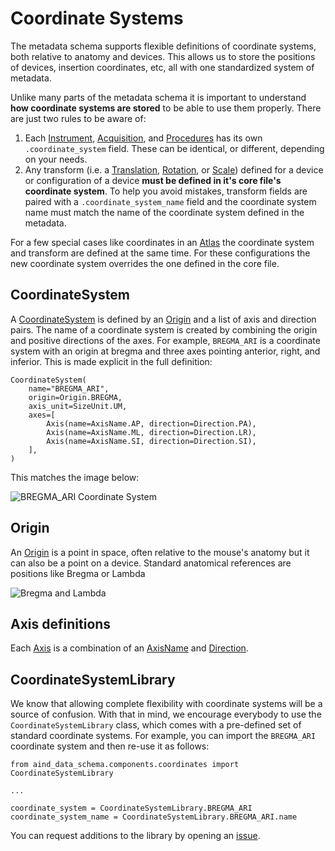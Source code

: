 # Coordinate Systems

The metadata schema supports flexible definitions of coordinate systems, both relative to anatomy and devices. This allows us to store the positions of devices, insertion coordinates, etc, all with one standardized system of metadata.

Unlike many parts of the metadata schema it is important to understand **how coordinate systems are stored** to be able to use them properly. There are just two rules to be aware of:

1. Each [Instrument](instrument.md), [Acquisition](acquisition.md), and [Procedures](procedures.md) has its own `.coordinate_system` field. These can be identical, or different, depending on your needs.
2. Any transform (i.e. a [Translation](components/coordinates.md#translation), [Rotation](components/coordinates.md#rotation), or [Scale](components/coordinates.md#scale)) defined for a device or configuration of a device **must be defined in it's core file's coordinate system**. To help you avoid mistakes, transform fields are paired with a `.coordinate_system_name` field and the coordinate system name must match the name of the coordinate system defined in the metadata.

For a few special cases like coordinates in an [Atlas](components/coordinates.md#atlas) the coordinate system and transform are defined at the same time. For these configurations the new coordinate system overrides the one defined in the core file.

## CoordinateSystem

A [CoordinateSystem](components/coordinates.md#coordinatesystem) is defined by an [Origin](aind_data_schema_models/coordinates.md#origin) and a list of axis and direction pairs. The name of a coordinate system is created by combining the origin and positive directions of the axes. For example, `BREGMA_ARI` is a coordinate system with an origin at bregma and three axes pointing anterior, right, and inferior. This is made explicit in the full definition:

```{python}
CoordinateSystem(
    name="BREGMA_ARI",
    origin=Origin.BREGMA,
    axis_unit=SizeUnit.UM,
    axes=[
        Axis(name=AxisName.AP, direction=Direction.PA),
        Axis(name=AxisName.ML, direction=Direction.LR),
        Axis(name=AxisName.SI, direction=Direction.SI),
    ],
)
```

This matches the image below:

![BREGMA_ARI Coordinate System](../_static/coordinates2.png)

## Origin

An [Origin](aind_data_schema_models/coordinates.md#origin) is a point in space, often relative to the mouse's anatomy but it can also be a point on a device. Standard anatomical references are positions like Bregma or Lambda

![Bregma and Lambda](../_static/bregma_and_lambda2.png)

## Axis definitions

Each [Axis](components/coordinates.md#axis) is a combination of an [AxisName](aind_data_schema_models/coordinates.md#axisname) and [Direction](aind_data_schema_models/coordinates.md#direction).

## CoordinateSystemLibrary

We know that allowing complete flexibility with coordinate systems will be a source of confusion. With that in mind, we encourage everybody to use the `CoordinateSystemLibrary` class, which comes with a pre-defined set of standard coordinate systems. For example, you can import the `BREGMA_ARI` coordinate system and then re-use it as follows:

```{python}
from aind_data_schema.components.coordinates import CoordinateSystemLibrary

...

coordinate_system = CoordinateSystemLibrary.BREGMA_ARI
coordinate_system_name = CoordinateSystemLibrary.BREGMA_ARI.name
```

You can request additions to the library by opening an [issue](https://github.com/AllenNeuralDynamics/aind-data-schema/issues).
